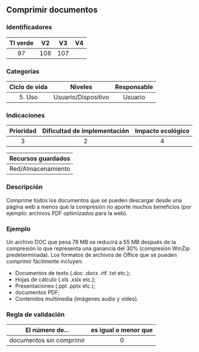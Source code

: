 ## Comprimir documentos

 ### Identificadores

 | TI verde | V2 | V3 | V4 |
 | :-----: | :-: | :-: | :-: |
 | 97 | 108 | 107 | |

 ### Categorías

 | Ciclo de vida | Niveles | Responsable |
 | :--------: | :---------: | :---------: |
 | 5. Uso | Usuario/Dispositivo | Usuario |

 ### Indicaciones

 | Prioridad | Dificultad de implementación | Impacto ecológico |
 | :------: | :----------------------: | :-----------------------: |
 | 3 | 2 | 4 |

 | Recursos guardados |
 | :-----------------------: |
 | Red/Almacenamiento |

 ### Descripción

 Comprime todos los documentos que se pueden descargar desde una página web a menos que la compresión no aporte muchos beneficios (por ejemplo: archivos PDF optimizados para la web).

 ### Ejemplo

 Un archivo DOC que pesa 78 MB se reducirá a 55 MB después de la compresión lo que representa una ganancia del 30% (compresión WinZip predeterminada). Los formatos de archivos de Office que se pueden comprimir fácilmente incluyen:

 - Documentos de texto (.doc .docx .rtf .txt etc.);
 - Hojas de cálculo (.xls .xslx etc.);
 - Presentaciones (.ppt .pptx etc.);
 - documentos PDF;
 - Contenidos multimedia (imágenes audio y vídeo).

 ### Regla de validación

 | El número de... | es igual o menor que |
 | ---------------------- | :----------------------: |
 | documentos sin comprimir | 0 |
